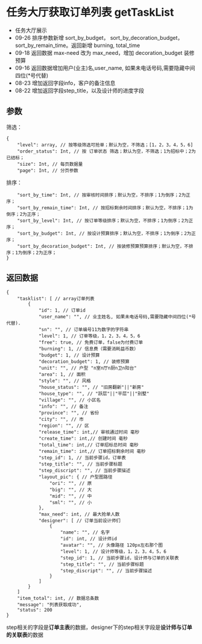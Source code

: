 # 任务大厅获取订单列表 getTaskList

- 任务大厅展示
- 09-26 排序参数新增 sort_by_budget， sort_by_decoration_budget， sort_by_remain_time。返回新增 burning, total_time
- 09-18 返回数据 max-need 改为 max_need，增加 decoration_budget 装修预算
- 09-16 返回数据增加用户(业主)名,user_name, 如果未电话号码,需要隐藏中间四位(*号代替)
- 08-23 增加返回字段info，客户的备注信息
- 08-22 增加返回字段step_title，以及设计师的进度字段

## 参数

筛选：

    {
        "level": array, // 按等级筛选可抢单；默认为空，不筛选；[1，2，3，4，5，6]
        "order_status": Int, // 按 订单状态 筛选；默认为空，不筛选；1为招标中；2为已结标；
        "size": Int, // 每页数据量
        "page": Int, // 分页参数

排序：

        "sort_by_time": Int, // 按审核时间排序；默认为空，不排序；1为倒序；2为正序；
        "sort_by_remain_time": Int, // 按招标剩余时间排序；默认为空，不排序；1为倒序；2为正序；
        "sort_by_level": Int, // 按订单等级排序；默认为空，不排序；1为倒序；2为正序；
        "sort_by_budget": Int, // 按设计预算排序；默认为空，不排序；1为倒序；2为正序；
        "sort_by_decoration_budget": Int, // 按装修预算预算排序；默认为空，不排序；1为倒序；2为正序；
    }

## 返回数据

    {
        "tasklist": [ // array订单列表
            {
                "id": 1, // 订单id
                "user_name": "", // 业主姓名, 如果未电话号码,需要隐藏中间四位(*号代替).
                "sn": "", // 订单编号11为数字的字符串
                "level": 1, // 订单等级，1，2，3，4，5，6
                "free": true, // 免费订单，false为付费订单
                "burning": 1, // 信息费（需要消耗益币数）
                "budget": 1, // 设计预算
                "decoration_budget": 1, // 装修预算
                "unit": "", // 户型 "n室n厅n厨n卫n阳台"
                "area": 1, // 面积
                "style": "", // 风格
                "house_status": "", // "旧房翻新"||"新房"
                "house_type": "", // "跃层"||"平层"||"别墅"
                "village": "", // 小区名
                "info": "", // 备注
                "province": "", // 省份
                "city": "", // 市
                "region": "", // 区
                "release_time": int,// 审核通过时间 毫秒
                "create_time": int,// 创建时间 毫秒
                "total_time": int,// 订单招标总时间 毫秒
                "remain_time": int,// 订单招标剩余时间 毫秒
                "step_id": 1, // 当前步骤id，订单表
                "step_title": "", // 当前步骤标题
                "step_discript": "", // 当前步骤描述
                "layout_pic": { // 户型图路径
                    "ori": "", // 原
                    "big": "", // 大
                    "mid": "", // 中
                    "sml": "", // 小
                },
                "max_need": int, // 最大抢单人数
                "designer": [ // 订单当前设计师们
                    {
                        "name": "", // 名字
                        "id": int, // 设计师id
                        "avatar": "", // 头像路径 120px左右那个图
                        "level": 1, // 设计师等级，1，2，3，4，5，6
                        "step_id": 1, // 当前步骤id，设计师与订单的关联表
                        "step_title": "", // 当前步骤标题
                        "step_discript": "", // 当前步骤描述
                    }
                ]
            }
        ]
        "item_total": int, // 数据总条数
        "message": "列表获取成功",
        "status": 200
    }

step相关的字段是**订单主表**的数据，designer下的step相关字段是**设计师与订单的关联表**的数据